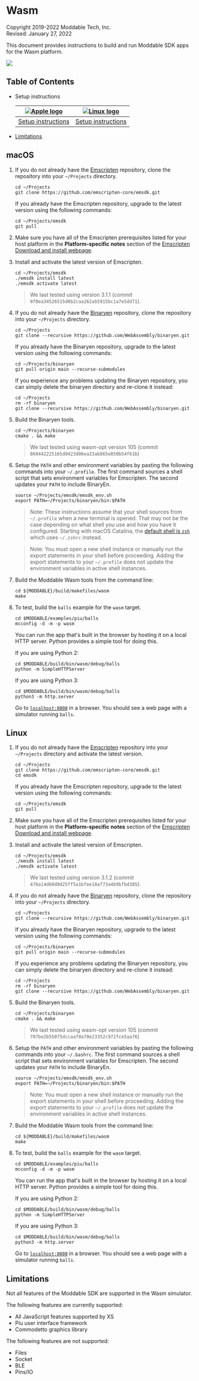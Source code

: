 # Wasm

Copyright 2019-2022 Moddable Tech, Inc.<BR>
Revised: January 27, 2022

This document provides instructions to build and run Moddable SDK apps for the Wasm platform.

![](./../assets/devices/wasm.gif)

## Table of Contents

- Setup instructions

	| [![Apple logo](./../assets/moddable/mac-logo.png)](#mac) | [![Linux logo](./../assets/moddable/lin-logo.png)](#lin) |
	| :---: | :---: |
	| [Setup instructions](#mac) | [Setup instructions](#lin)
	
- [Limitations](#limitations)

<a id="mac"></a>
## macOS

1. If you do not already have the [Emscripten](https://emscripten.org/) repository, clone the repository into your `~/Projects` directory.

	```text
	cd ~/Projects
	git clone https://github.com/emscripten-core/emsdk.git
	```

	If you already have the Emscripten repository, upgrade to the latest version using the following commands:
	
	```text
	cd ~/Projects/emsdk
	git pull
	```

2. Make sure you have all of the Emscripten prerequisites listed for your host platform in the **Platform-specific notes** section of the [Emscripten Download and install webpage](https://emscripten.org/docs/getting_started/downloads.html#platform-notes-installation-instructions-sdk).

3. Install and activate the latest version of Emscripten.
	 
	```text
	cd ~/Projects/emsdk
	./emsdk install latest
	./emsdk activate latest
	```
	
	> We last tested using version 3.1.1 (commit `0f0ea34526515d0b2caa262ab5915bc1a7e5dd71`).
	
4. If you do not already have the [Binaryen](https://github.com/WebAssembly/binaryen) repository, clone the repository into your `~/Projects` directory.

	```text
	cd ~/Projects
	git clone --recursive https://github.com/WebAssembly/binaryen.git
	```
	
	If you already have the Binaryen repository, upgrade to the latest version using the following commands:
	
	```text
	cd ~/Projects/binaryen
	git pull origin main --recurse-submodules
	```
	
	If you experience any problems updating the Binaryen repository, you can simply delete the binaryen directory and re-clone it instead:
	
	```text
	cd ~/Projects
	rm -rf binaryen
	git clone --recursive https://github.com/WebAssembly/binaryen.git
	```

5. Build the Binaryen tools.

	```text
	cd ~/Projects/binaryen
	cmake . && make
	```
	
	> We last tested using wasm-opt version 105 (commit `060442225165d0423d06ea33ab865e850b54f61b`)	
6. 	Setup the `PATH` and other environment variables by pasting the following commands into your `~/.profile`. The first command sources a shell script that sets environment variables for Emscripten. The second updates your `PATH` to include BinaryEn.

	```text
	source ~/Projects/emsdk/emsdk_env.sh
	export PATH=~/Projects/binaryen/bin:$PATH
	```

	> Note: These instructions assume that your shell sources from `~/.profile` when a new terminal is opened. That may not be the case depending on what shell you use and how you have it configured. Starting with macOS Catalina, the [default shell is `zsh`](https://support.apple.com/en-us/HT208050) which uses `~/.zshrc` instead.

	> Note: You must open a new shell instance or manually run the export statements in your shell before proceeding. Adding the export statements to your `~/.profile` does not update the environment variables in active shell instances.

7. Build the Moddable Wasm tools from the command line:

	```text
	cd ${MODDABLE}/build/makefiles/wasm
	make
	```
	
8. To test, build the `balls` example for the `wasm` target.

	```text
	cd $MODDABLE/examples/piu/balls
	mcconfig -d -m -p wasm
	```
	
	You can run the app that's built in the browser by hosting it on a local HTTP server. Python provides a simple tool for doing this.
	
	If you are using Python 2:
	
	```text
	cd $MODDABLE/build/bin/wasm/debug/balls
	python -m SimpleHTTPServer
	```
	
	If you are using Python 3:
	
	```text
	cd $MODDABLE/build/bin/wasm/debug/balls
	python3 -m http.server
	```
	
	Go to [`localhost:8000`](http://localhost:8000) in a browser. You should see a web page with a simulator running `balls`.
	
<a id="lin"></a>
## Linux

1. If you do not already have the [Emscripten](https://emscripten.org/) repository into your `~/Projects` directory and activate the latest version.

	```text
	cd ~/Projects
	git clone https://github.com/emscripten-core/emsdk.git
	cd emsdk
	```

	If you already have the Emscripten repository, upgrade to the latest version using the following commands:
	
	```text
	cd ~/Projects/emsdk
	git pull
	```

2. Make sure you have all of the Emscripten prerequisites listed for your host platform in the **Platform-specific notes** section of the [Emscripten Download and install webpage](https://emscripten.org/docs/getting_started/downloads.html#platform-notes-installation-instructions-sdk).

3. Install and activate the latest version of Emscripten.

	```text
	cd ~/Projects/emsdk
	./emsdk install latest
	./emsdk activate latest
	```
	
	> We last tested using version 3.1.2 (commit `476a14d60d0d25ff5a1bfee18af73a4b9bfbd385`).
		
4. If you do not already have the [Binaryen](https://github.com/WebAssembly/binaryen) repository, clone the repository into your `~/Projects` directory.

	```text
	cd ~/Projects
	git clone --recursive https://github.com/WebAssembly/binaryen.git
	```
	
	If you already have the Binaryen repository, upgrade to the latest version using the following commands:
	
	```text
	cd ~/Projects/binaryen
	git pull origin main --recurse-submodules
	```
	
	If you experience any problems updating the Binaryen repository, you can simply delete the binaryen directory and re-clone it instead:

	```text
	cd ~/Projects
	rm -rf binaryen
	git clone --recursive https://github.com/WebAssembly/binaryen.git
	```

5. Build the Binaryen tools.
	
	```text
	cd ~/Projects/binaryen
	cmake . && make
	```
	
	> We last tested using wasm-opt version 105 (commit `707be2b55075dccaaf0a70e23352c972fce5aa76`)	
6. 	Setup the `PATH` and other environment variables by pasting the following commands into your `~/.bashrc`. The first command sources a shell script that sets environment variables for Emscripten. The second updates your `PATH` to include BinaryEn.

	```text
	source ~/Projects/emsdk/emsdk_env.sh
	export PATH=~/Projects/binaryen/bin:$PATH
	```

	> Note: You must open a new shell instance or manually run the export statements in your shell before proceeding. Adding the export statements to your `~/.profile` does not update the environment variables in active shell instances.

4. Build the Moddable Wasm tools from the command line:

	```text
	cd ${MODDABLE}/build/makefiles/wasm
	make
	```
	
5. To test, build the `balls` example for the `wasm` target.

	```text
	cd $MODDABLE/examples/piu/balls
	mcconfig -d -m -p wasm
	```
	
	You can run the app that's built in the browser by hosting it on a local HTTP server. Python provides a simple tool for doing this.
	
	If you are using Python 2:
	
	```text
	cd $MODDABLE/build/bin/wasm/debug/balls
	python -m SimpleHTTPServer
	```
	
	If you are using Python 3:
	
	```text
	cd $MODDABLE/build/bin/wasm/debug/balls
	python3 -m http.server
	```
	
	Go to [`localhost:8000`](http://localhost:8000) in a browser. You should see a web page with a simulator running `balls`.

<a id="limitations"></a>
## Limitations

Not all features of the Moddable SDK are supported in the Wasm simulator. 

The following features are currently supported:

- All JavaScript features supported by XS
- Piu user interface framework
- Commodetto graphics library

The following features are not supported:

- Files
- Socket
- BLE
- Pins/IO
	
